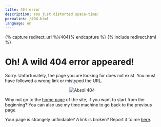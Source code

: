 ```yaml
---
title: 404 error
description: You just distorted space-time!
permalink: /404.html
language: en
---
```

{% capture redirect_url %}/404{% endcapture %}
{% include redirect.html %}
# Oh! A wild 404 error appeared!
Sorry. Unfortunately, the page you are looking for does not exist. You must have followed a wrong link or mistyped the URL.
<p align="center">
  <img src="https://testabsol.github.io/assets/images/art/Absol_404.png" alt="Absol 404" /><br>
</p>

Why not go to the [home page](/en-US/) of the site, if you want to start from the beginning? You can also use my time machine to <span class="a" onclick="window.history.back()">go back to the previous page</span>.

Your page is strangely unfindable? A link is broken? Report it to me [here](https://github.com/SombrAbsol/SombrAbsol.github.io/issues).
